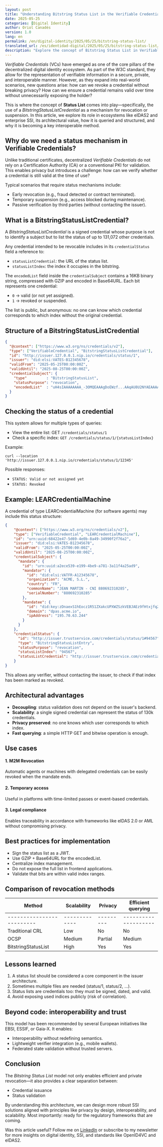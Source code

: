 ```yaml
---
layout: post
title: "Understanding Bitstring Status List in the Verifiable Credentials Ecosystem (W3C v2.0)"
date: 2025-05-25
categories: [Digital Identity]
author: Oriol Canadés
version: 1.0
lang: en
permalink: /en/digital-identity/2025/05/25/bitstring-status-list/
translated_url: /es/identidad-digital/2025/05/25/bitstring-status-list/
description: "Explore the concept of Bitstring Status List in Verifiable Credentials and its implementation in the W3C v2.0 specification, enabling efficient verification of credential status."
---
```


*Verifiable Credentials* (VCs) have emerged as one of the core pillars of the decentralized digital identity ecosystem. As part of the W3C standard, they allow for the representation of verifiable information in a secure, private, and interoperable manner. However, as they expand into real-world scenarios, new questions arise: how can we revoke a credential without breaking privacy? How can we ensure a credential remains valid over time without unnecessarily exposing the holder?

This is where the concept of **Status List** comes into play—specifically, the use of a *BitstringStatusListCredential* as a mechanism for revocation or suspension. In this article, we explore its role in ecosystems like eIDAS2 and enterprise SSI, its architectural value, how it is queried and structured, and why it is becoming a key interoperable method.

## Why do we need a status mechanism in Verifiable Credentials?

Unlike traditional certificates, decentralized *Verifiable Credentials* do not rely on a Certification Authority (CA) or a conventional PKI for validation. This enables privacy but introduces a challenge: how can we verify whether a credential is still valid at the time of use?

Typical scenarios that require status mechanisms include:
- Early revocation (e.g., fraud detected or contract terminated).
- Temporary suspension (e.g., access blocked during maintenance).
- Passive verification by third parties (without contacting the issuer).

## What is a BitstringStatusListCredential?

A *BitstringStatusListCredential* is a signed credential whose purpose is not to identify a subject but to list the status of up to 131,072 other credentials.

Any credential intended to be revocable includes in its `credentialStatus` field a reference to:
- `statusListCredential`: the URL of the status list.
- `statusListIndex`: the index it occupies in the bitstring.

The `encodedList` field inside the `credentialSubject` contains a 16KB binary string, compressed with GZIP and encoded in Base64URL. Each bit represents one credential:
- `0` → valid (or not yet assigned).
- `1` → revoked or suspended.

The list is public, but anonymous: no one can know which credential corresponds to which index without the original credential.

## Structure of a BitstringStatusListCredential
```json
{
  "@context": ["https://www.w3.org/ns/credentials/v2"],
  "type": ["VerifiableCredential", "BitstringStatusListCredential"],
  "id": "http://issuer.127.0.0.1.nip.io/credentials/status/1",
  "issuer": "did:elsi:VATES-B12345678",
  "validFrom": "2025-05-25T00:00:00Z",
  "validUntil": "2025-08-25T00:00:00Z",
  "credentialSubject": {
    "type"         : "BitstringStatusList",
    "statusPurpose": "revocation",
    "encodedList"  : "uH4sIAAAAAAAA_-3OMQEAAAgDoEWzf...AAqAU8U2NYAEAAAA"
  }
}
```

## Checking the status of a credential

This system allows for multiple types of queries:
- View the entire list: GET `/credentials/status/1`
- Check a specific index: `GET /credentials/status/1/{statusListIndex}`

Example:
```curl
curl --location 'http://issuer.127.0.0.1.nip.io/credentials/status/1/12345'
```

Possible responses:
- `STATUS: Valid or not assigned yet`
- `STATUS: Revoked`

## Example: LEARCredentialMachine

A credential of type LEARCredentialMachine (for software agents) may include this status structure:

```json
{
    "@context": ["https://www.w3.org/ns/credentials/v2"],
    "type": ["VerifiableCredential", "LEARCredentialMachine"],
    "id": "urn:uuid:68422e47-5d69-4e0b-8a49-34990f2f76a2",
    "issuer": "did:elsi:VATES-B12345678",
    "validFrom": "2025-05-25T00:00:00Z",
    "validUntil": "2025-08-25T00:00:00Z",
    "credentialSubject": {
      "mandate": {
        "id": "urn:uuid:a2ece539-e199-4be9-a781-3a11f4a25ad9",
        "mandator": {
          "id": "did:elsi:VATFR-A12345678",
          "organization": "ACME, S.L.",
          "country": "FR",
          "commonName": "JEAN MARTIN - CNI 880692310285",
          "serialNumber": "880692310285"
        },
        "mandatee": {
          "id": "did:key:zDnaexS1hEocz1R51ZXakcUPXWZSzkVEBJAEz9fHtxjfqZRhN",
          "domain": "dpas.acme.io",
          "ipAddress": "195.70.63.244"
        }
      }
    },
    "credentialStatus": {
      "id": "http://issuer.trustservice.com/credentials/status/1#94567",
      "type": "BitstringStatusListEntry",
      "statusPurpose": "revocation",
      "statusListIndex": "94567",
      "statusListCredential": "http://issuer.trustservice.com/credentials/status/1"
    }
}
```

This allows any verifier, without contacting the issuer, to check if that index has been marked as revoked.

## Architectural advantages

- **Decoupling**: status validation does not depend on the issuer's backend.
- **Scalability**: a single signed credential can represent the status of 130k credentials.
- **Privacy preserved**: no one knows which user corresponds to which index.
- **Fast querying**: a simple HTTP GET and bitwise operation is enough.

## Use cases
#### 1. M2M Revocation
Automatic agents or machines with delegated credentials can be easily revoked when the mandate ends.

#### 2. Temporary access
Useful in platforms with time-limited passes or event-based credentials.

#### 3. Legal compliance
Enables traceability in accordance with frameworks like eIDAS 2.0 or AML without compromising privacy.

## Best practices for implementation

- Sign the status list as a JWT.
- Use GZIP + Base64URL for the encodedList.
- Centralize index management.
- Do not expose the full list in frontend applications.
- Validate that bits are within valid index ranges.

## Comparison of revocation methods

| Method                    | Scalability   | Privacy   | Efficient querying   |
|---------------------------|---------------|-----------|----------------------|
| ------------------------- | ------------- | --------- | -------------------- |
| Traditional CRL           | Low           | No        | No                   |
| OCSP                      | Medium        | Partial   | Medium               |
| BitstringStatusList       | High          | Yes       | Yes                  |

## Lessons learned
1. A status list should be considered a core component in the issuer architecture. 
2. Sometimes multiple files are needed (status/1, status/2, ...). 
3. Status lists are credentials too: they must be signed, dated, and valid. 
4. Avoid exposing used indices publicly (risk of correlation).

## Beyond code: interoperability and trust
This model has been recommended by several European initiatives like EBSI, ESSIF, or Gaia-X. It enables:

- Interoperability without redefining semantics.
- Lightweight verifier integration (e.g., mobile wallets).
- Federated state validation without trusted servers.

## Conclusion

The *Bitstring Status List* model not only enables efficient and private revocation—it also provides a clear separation between:

- Credential issuance
- Status validation

By understanding this architecture, we can design more robust SSI solutions aligned with principles like privacy by design, interoperability, and scalability. Most importantly: ready for the regulatory frameworks that are coming.

Was this article useful? Follow me on [LinkedIn](https://www.linkedin.com/in/oriolcanades/) or subscribe to my newsletter for more insights on digital identity, SSI, and standards like OpenID4VC and eIDAS2.
